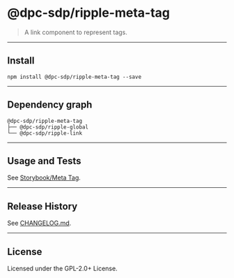 # @dpc-sdp/ripple-meta-tag

> A link component to represent tags.

--------------------------------------------------------------------------------

## Install

```shell
npm install @dpc-sdp/ripple-meta-tag --save
```

--------------------------------------------------------------------------------

## Dependency graph

```shell
@dpc-sdp/ripple-meta-tag
├── @dpc-sdp/ripple-global
└── @dpc-sdp/ripple-link
```

--------------------------------------------------------------------------------

## Usage and Tests

See [Storybook/Meta Tag](https://ripple.sdp.vic.gov.au/?selectedKind=Atoms/MetaTag&selectedStory=Meta%20Tag).

--------------------------------------------------------------------------------

## Release History

See [CHANGELOG.md](./CHANGELOG.md).

--------------------------------------------------------------------------------

## License

Licensed under the GPL-2.0+ License.
